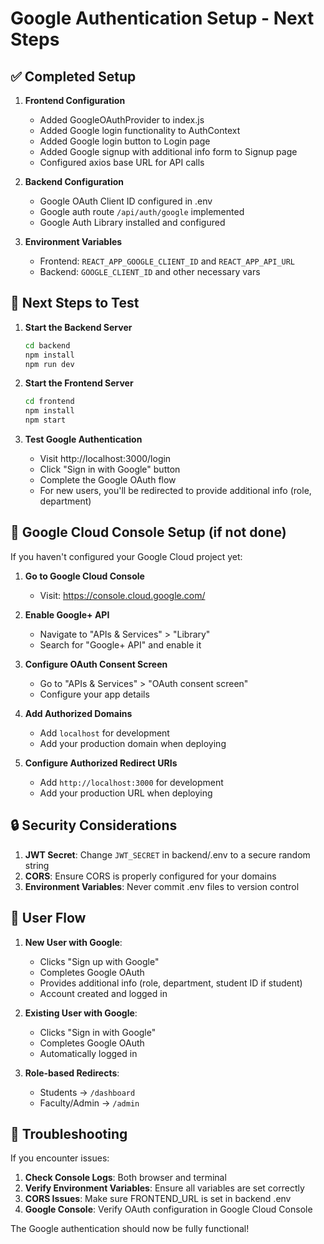 # Google Authentication Setup - Next Steps

## ✅ Completed Setup

1. **Frontend Configuration**
   - Added GoogleOAuthProvider to index.js
   - Added Google login functionality to AuthContext
   - Added Google login button to Login page
   - Added Google signup with additional info form to Signup page
   - Configured axios base URL for API calls

2. **Backend Configuration**
   - Google OAuth Client ID configured in .env
   - Google auth route `/api/auth/google` implemented
   - Google Auth Library installed and configured

3. **Environment Variables**
   - Frontend: `REACT_APP_GOOGLE_CLIENT_ID` and `REACT_APP_API_URL`
   - Backend: `GOOGLE_CLIENT_ID` and other necessary vars

## 🚀 Next Steps to Test

1. **Start the Backend Server**
   ```bash
   cd backend
   npm install
   npm run dev
   ```

2. **Start the Frontend Server**
   ```bash
   cd frontend
   npm install
   npm start
   ```

3. **Test Google Authentication**
   - Visit http://localhost:3000/login
   - Click "Sign in with Google" button
   - Complete the Google OAuth flow
   - For new users, you'll be redirected to provide additional info (role, department)

## 🔧 Google Cloud Console Setup (if not done)

If you haven't configured your Google Cloud project yet:

1. **Go to Google Cloud Console**
   - Visit: https://console.cloud.google.com/

2. **Enable Google+ API**
   - Navigate to "APIs & Services" > "Library"
   - Search for "Google+ API" and enable it

3. **Configure OAuth Consent Screen**
   - Go to "APIs & Services" > "OAuth consent screen"
   - Configure your app details

4. **Add Authorized Domains**
   - Add `localhost` for development
   - Add your production domain when deploying

5. **Configure Authorized Redirect URIs**
   - Add `http://localhost:3000` for development
   - Add your production URL when deploying

## 🔒 Security Considerations

1. **JWT Secret**: Change `JWT_SECRET` in backend/.env to a secure random string
2. **CORS**: Ensure CORS is properly configured for your domains
3. **Environment Variables**: Never commit .env files to version control

## 📝 User Flow

1. **New User with Google**:
   - Clicks "Sign up with Google"
   - Completes Google OAuth
   - Provides additional info (role, department, student ID if student)
   - Account created and logged in

2. **Existing User with Google**:
   - Clicks "Sign in with Google"
   - Completes Google OAuth
   - Automatically logged in

3. **Role-based Redirects**:
   - Students → `/dashboard`
   - Faculty/Admin → `/admin`

## 🐛 Troubleshooting

If you encounter issues:

1. **Check Console Logs**: Both browser and terminal
2. **Verify Environment Variables**: Ensure all variables are set correctly
3. **CORS Issues**: Make sure FRONTEND_URL is set in backend .env
4. **Google Console**: Verify OAuth configuration in Google Cloud Console

The Google authentication should now be fully functional!